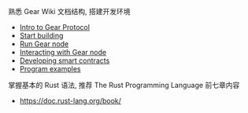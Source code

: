 熟悉 Gear Wiki 文档结构, 搭建开发环境
- [Intro to Gear Protocol](https://wiki.gear-tech.io/docs/gear/glossary)
- [Start building](https://wiki.gear-tech.io/docs/getting-started-in-5-minutes)
- [Run Gear node](https://wiki.gear-tech.io/docs/node/setting-up)
- [Interacting with Gear node](https://wiki.gear-tech.io/docs/api/getting-started)
- [Developing smart contracts](https://wiki.gear-tech.io/docs/developing-contracts/introduction)
- [Program examples](https://wiki.gear-tech.io/docs/examples/prerequisites)

掌握基本的 Rust 语法, 推荐 The Rust Programming Language 前七章内容
- https://doc.rust-lang.org/book/

